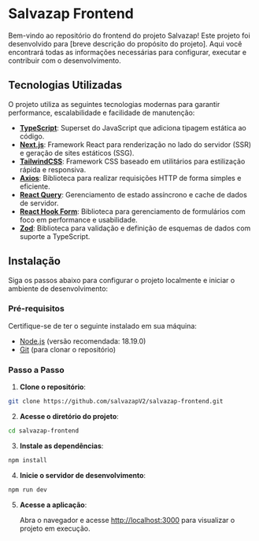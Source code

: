 # Salvazap Frontend

Bem-vindo ao repositório do frontend do projeto Salvazap! Este projeto foi desenvolvido para [breve descrição do propósito do projeto]. Aqui você encontrará todas as informações necessárias para configurar, executar e contribuir com o desenvolvimento.

## Tecnologias Utilizadas

O projeto utiliza as seguintes tecnologias modernas para garantir performance, escalabilidade e facilidade de manutenção:

- **[TypeScript](https://www.typescriptlang.org/)**: Superset do JavaScript que adiciona tipagem estática ao código.
- **[Next.js](https://nextjs.org/)**: Framework React para renderização no lado do servidor (SSR) e geração de sites estáticos (SSG).
- **[TailwindCSS](https://tailwindcss.com/)**: Framework CSS baseado em utilitários para estilização rápida e responsiva.
- **[Axios](https://axios-http.com/)**: Biblioteca para realizar requisições HTTP de forma simples e eficiente.
- **[React Query](https://tanstack.com/query/v4)**: Gerenciamento de estado assíncrono e cache de dados de servidor.
- **[React Hook Form](https://react-hook-form.com/)**: Biblioteca para gerenciamento de formulários com foco em performance e usabilidade.
- **[Zod](https://zod.dev/)**: Biblioteca para validação e definição de esquemas de dados com suporte a TypeScript.

## Instalação

Siga os passos abaixo para configurar o projeto localmente e iniciar o ambiente de desenvolvimento:

### Pré-requisitos

Certifique-se de ter o seguinte instalado em sua máquina:

- [Node.js](https://nodejs.org/) (versão recomendada: 18.19.0)
- [Git](https://git-scm.com/) (para clonar o repositório)

### Passo a Passo

1. **Clone o repositório**:

```bash
git clone https://github.com/salvazapV2/salvazap-frontend.git

```

2. **Acesse o diretório do projeto**:

```bash
cd salvazap-frontend

```

3. **Instale as dependências**:

```bash
npm install

```

4. **Inicie o servidor de desenvolvimento**:

```bash
npm run dev

```

5. **Acesse a aplicação**:

   Abra o navegador e acesse [http://localhost:3000](http://localhost:3000) para visualizar o projeto em execução.

   
